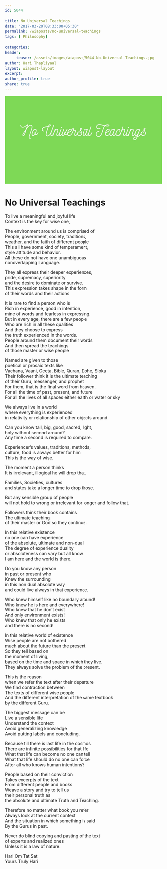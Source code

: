 ```yaml
--- 
id: 5044

title: No Universal Teachings
date: "2017-03-20T08:33:00+05:30"
permalink: /wiaposts/no-universal-teachings
tags: [ Philosophy]    

categories: 
header:
     teaser: /assets/images/wiapost/5044-No-Universal-Teachings.jpg
author: Hari Thapliyaal 
layout: wiapost-layout 
excerpt:  
author_profile: true 
share: true 
---
```


![No Universal Teachings](/assets/images/wiapost/5044-No-Universal-Teachings.jpg)     
   
# No Universal Teachings
    
To live a meaningful and joyful life     
Context is the key for wise one,    
    
The environment around us is comprised of     
People, government, society, traditions,     
weather, and the faith of different people     
This all have some kind of temperament,     
style attitude and behavior.     
All these do not have one unambiguous     
nonoverlapping Language.    
    
They all express their deeper experiences,     
pride, supremacy, superiority     
and the desire to dominate or survive.     
This expression takes shape in the form     
of their words and their actions    
    
It is rare to find a person who is     
Rich in experience, good in intention,     
mine of words and fearless in expressing.     
But in every age, there are a few people     
Who are rich in all these qualities     
And they choose to express     
the truth experienced in the words.     
People around them document their words     
And then spread the teachings     
of those master or wise people    
    
Named are given to those     
poetical or prosaic texts like     
Vachana, Vaani, Geeta, Bible, Quran, Dohe, Sloka     
Their follower think it is the ultimate teaching     
of their Guru, messenger, and prophet     
For them, that is the final word from heaven.     
For all the time of past, present, and future     
For all the lives of all spaces either earth or water or sky    
    
We always live in a world     
where everything is experienced     
in relativity or relationship of other objects around.    
    
Can you know tall, big, good, sacred, light,     
holy without second around?     
Any time a second is required to compare.    
    
Experiencer’s values, traditions, methods,     
culture, food is always better for him     
This is the way of wise.    
    
The moment a person thinks     
It is irrelevant, illogical he will drop that.    
    
Families, Societies, cultures     
and states take a longer time to drop those.    
    
But any sensible group of people     
will not hold to wrong or irrelevant for longer and follow that.    
    
Followers think their book contains     
The ultimate teaching     
of their master or God so they continue.    
    
In this relative existence     
no one can have experience     
of the absolute, ultimate and non-dual     
The degree of experience duality     
or absoluteness can vary but all know     
I am here and the world is there.    
    
Do you know any person     
in past or present who     
Knew the surrounding     
in this non dual absolute way     
and could live always in that experience.    
    
Who knew himself like no boundary around!     
Who knew he is here and everywhere!     
Who knew that he don’t exist     
And only environment exists!     
Who knew that only he exists     
and there is no second!    
    
In this relative world of existence     
Wise people are not bothered     
much about the future than the present     
So they tell based on     
the moment of living,     
based on the time and space in which they live.     
They always solve the problem of the present.    
    
This is the reason     
when we refer the text after their departure     
We find contraction between     
The texts of different wise people     
And the different interpretation of the same textbook     
by the different Guru.    
    
The biggest message can be     
Live a sensible life     
Understand the context     
Avoid generalizing knowledge     
Avoid putting labels and concluding.    
    
Because till there is last life in the cosmos     
There are infinite possibilities for that life     
What that life can become no one can tell     
What that life should do no one can force     
After all who knows human intentions?    
    
People based on their conviction     
Takes excerpts of the text     
From different people and books     
Weave a story and try to tell us     
their personal truth as     
the absolute and ultimate Truth and Teaching.    
    
Therefore no matter what book you refer     
Always look at the current context     
And the situation in which something is said     
By the Gurus in past.    
    
Never do blind copying and pasting of the text     
of experts and realized ones     
Unless it is a law of nature.    
    
Hari Om Tat Sat     
Yours Truly Hari    
